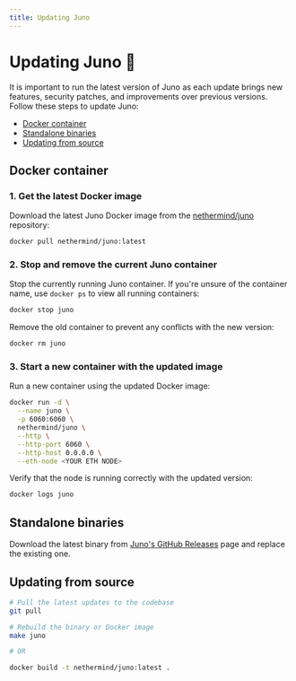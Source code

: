 ```yaml
---
title: Updating Juno
---
```


# Updating Juno :arrows_counterclockwise:

It is important to run the latest version of Juno as each update brings new features, security patches, and improvements over previous versions. Follow these steps to update Juno:

- [Docker container](#docker-container)
- [Standalone binaries](#standalone-binaries)
- [Updating from source](#updating-from-source)

## Docker container

### 1. Get the latest Docker image

Download the latest Juno Docker image from the [nethermind/juno](https://hub.docker.com/r/nethermind/juno) repository:

```bash
docker pull nethermind/juno:latest
```

### 2. Stop and remove the current Juno container

Stop the currently running Juno container. If you're unsure of the container name, use `docker ps` to view all running containers:

```bash
docker stop juno
```

Remove the old container to prevent any conflicts with the new version:

```bash
docker rm juno
```

### 3. Start a new container with the updated image

Run a new container using the updated Docker image:

```bash
docker run -d \
  --name juno \
  -p 6060:6060 \
  nethermind/juno \
  --http \
  --http-port 6060 \
  --http-host 0.0.0.0 \
  --eth-node <YOUR ETH NODE>
```

Verify that the node is running correctly with the updated version:

```bash
docker logs juno
```

## Standalone binaries

Download the latest binary from [Juno's GitHub Releases](https://github.com/NethermindEth/juno/tags) page and replace the existing one.

## Updating from source

```bash
# Pull the latest updates to the codebase
git pull

# Rebuild the binary or Docker image
make juno

# OR

docker build -t nethermind/juno:latest .
```
